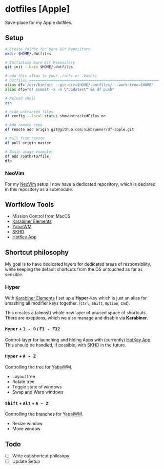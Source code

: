 # dotfiles [Apple]

Save-place for my Apple dotfiles.

## Setup

```bash
# Create folder for bare Git Repository
mkdir $HOME/.dotfiles

# Initialize bare Git Repository
git init --bare $HOME/.dotfiles

# add this alias to your .zshrc or .bashrc
# Dotfiles ===============================================================
alias df='/usr/bin/git --git-dir=$HOME/.dotfiles/ --work-tree=$HOME'
alias dfp="df commit -a -m \"Updates\" && df push"

# Reload shell
zsh

# hide untracked files
df config --local status.showUntrackedFiles no

# Add remote repo
df remote add origin git@github.com:nikbrunner/df-apple.git

# Pull from remote
df pull origin master

# Basic usage example:
df add /path/to/file
dfp
```

### NeoVim

For my [NeoVim](https://github.com/nikbrunner/nibru.vim) setup I now have a dedicated repository, which is declared in this repository as a submodule.

## Worfklow Tools

- Mission Control from MacOS
- [Karabiner Elements](https://karabiner-elements.pqrs.org/)
- [YabaiWM](https://github.com/koekeishiya/yabai)
- [SKHD](https://github.com/koekeishiya/skhd)
- [HotKey App](https://codenuts.de/en/posts/hotkey/)


## Shortcut philosophy

My goal is to have dedicated layers for dedicated areas of responsibility, while keeping the default shortcuts from the OS untouched as far as sensible.

### Hyper

With [Karabiner Elements](https://karabiner-elements.pqrs.org/) I set up a **Hyper**-key which is just an alias for smashing all modifier keys together. (`Ctrl`, `Shift`, `Option`, `Cmd`).

This creates a (almost) whole new layer of unused space of shortcuts. There are exeptions, which we also manage and disable via **Karabiner**.

#### <kbd>Hyper</kbd> + <kbd>1 - 0</kbd> / <kbd>F1 - F12</kbd> 

Control-layer for launching and hiding Apps with (currently) [HotKey App](https://codenuts.de/en/posts/hotkey/). This should be handled, if possible, with [SKHD](https://github.com/koekeishiya/skhd) in the future. 

#### <kbd>Hyper</kbd> + <kbd>A - Z</kbd> 

Controlling the tree for [YabaiWM](https://github.com/koekeishiya/yabai).

- Layout tree
- Rotate tree
- Toggle state of windows
- Swap and Warp windows

#### <kbd>Shift</kbd> + <kbd>Alt</kbd> + <kbd>A - Z</kbd>

Controlling the branches for [YabaiWM](https://github.com/koekeishiya/yabai).

- Resize window
- Move window

## Todo

- [ ] Write out shortcut philosopy
- [ ] Update Setup
